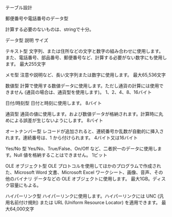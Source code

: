 テーブル設計

郵便番号や電話番号のデータ型

計算する必要のないものは、stringで十分。

データ型	説明	サイズ

テキスト型	文字列、または住所などの文字と数字の組み合わせに使用します。また、電話番号、部品番号、郵便番号など、計算する必要がない数字にも使用します。	最大255文字

メモ型	注意や説明など、長い文字列または数字に使用します。	最大65,536文字

数値型	計算で使用する数値データに使用します。ただし通貨の計算には使用できません (通貨の場合は、通貨型を使用します)。	1、2、4、8、16バイト

日付/時刻型	日付と時刻に使用します。	8バイト

通貨型	通貨の値に使用します。および数値データが格納されます。計算時に丸めによる誤差が生じないようにします。	8バイト

オートナンバー型	レコードが追加されると、連続番号か乱数が自動的に挿入されます。連続番号は、1 から付けられます。	4バイト又は16バイト

Yes/No 型	Yes/No、True/False、On/Off など、二者択一のデータに使用します。Null 値を格納することはできません。	1ビット

OLE オブジェクト型	OLE プロトコルを使用してほかのプログラムで作成された、Microsoft Word 文書、Microsoft Excel ワークシート、画像、音声、その他のバイナリ データなどの OLE オブジェクトに使用します。	最大1GB。ディスク容量にもよる。

ハイパーリンク型	ハイパーリンクに使用します。ハイパーリンクには UNC (汎用名前付け規則) または URL (Uniform Resource Locator) を適用できます。	最大64,000文字
